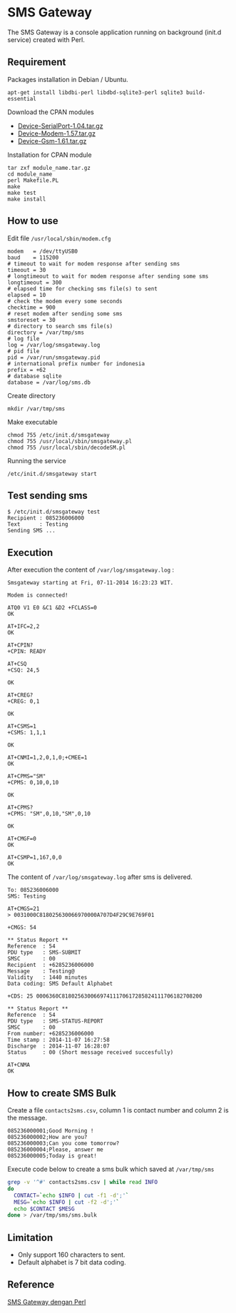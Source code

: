 # SMS Gateway

The SMS Gateway is a console application running on background (init.d service) created with Perl.

## Requirement

Packages installation in Debian / Ubuntu.

```
apt-get install libdbi-perl libdbd-sqlite3-perl sqlite3 build-essential
```

Download the CPAN modules

* [Device-SerialPort-1.04.tar.gz](https://cpan.metacpan.org/authors/id/C/CO/COOK/Device-SerialPort-1.04.tar.gz)
* [Device-Modem-1.57.tar.gz](https://cpan.metacpan.org/authors/id/C/CO/COSIMO/Device-Modem-1.57.tar.gz)
* [Device-Gsm-1.61.tar.gz](https://cpan.metacpan.org/authors/id/C/CO/COSIMO/Device-Gsm-1.61.tar.gz)

Installation for CPAN module

```
tar zxf module_name.tar.gz
cd module_name
perl Makefile.PL
make
make test
make install
```

## How to use

Edit file `/usr/local/sbin/modem.cfg`

```
modem   = /dev/ttyUSB0
baud    = 115200
# timeout to wait for modem response after sending sms
timeout = 30
# longtimeout to wait for modem response after sending some sms
longtimeout = 300
# elapsed time for checking sms file(s) to sent
elapsed = 10
# check the modem every some seconds
checktime = 900
# reset modem after sending some sms
smstoreset = 30
# directory to search sms file(s) 
directory = /var/tmp/sms
# log file
log = /var/log/smsgateway.log
# pid file
pid = /var/run/smsgateway.pid
# international prefix number for indonesia
prefix = +62
# database sqlite
database = /var/log/sms.db
```

Create directory

```
mkdir /var/tmp/sms
```

Make executable

```
chmod 755 /etc/init.d/smsgateway
chmod 755 /usr/local/sbin/smsgateway.pl
chmod 755 /usr/local/sbin/decodeSM.pl
```

Running the service

```
/etc/init.d/smsgateway start
```

## Test sending sms

```
$ /etc/init.d/smsgateway test 
Recipient : 085236006000
Text      : Testing
Sending SMS ...
```

## Execution

After execution the content of `/var/log/smsgateway.log` :

```
Smsgateway starting at Fri, 07-11-2014 16:23:23 WIT.

Modem is connected!

ATQ0 V1 E0 &C1 &D2 +FCLASS=0
OK

AT+IFC=2,2
OK

AT+CPIN?
+CPIN: READY

AT+CSQ
+CSQ: 24,5

OK

AT+CREG?
+CREG: 0,1

OK

AT+CSMS=1
+CSMS: 1,1,1

OK

AT+CNMI=1,2,0,1,0;+CMEE=1
OK

AT+CPMS="SM"
+CPMS: 0,10,0,10

OK

AT+CPMS?
+CPMS: "SM",0,10,"SM",0,10

OK

AT+CMGF=0
OK

AT+CSMP=1,167,0,0
OK
```

The content of `/var/log/smsgateway.log` after sms is delivered.

```
To: 085236006000
SMS: Testing

AT+CMGS=21
> 0031000C818025630066970000A707D4F29C9E769F01

+CMGS: 54

** Status Report **
Reference  : 54
PDU type   : SMS-SUBMIT
SMSC       : 00
Recipient  : +6285236006000
Message    : Testing@
Validity   : 1440 minutes
Data coding: SMS Default Alphabet

+CDS: 25 0006360C81802563006697411170617285824111706182708200

** Status Report **
Reference  : 54
PDU type   : SMS-STATUS-REPORT
SMSC       : 00
From number: +6285236006000
Time stamp : 2014-11-07 16:27:58
Discharge  : 2014-11-07 16:28:07
Status     : 00 (Short message received succesfully)

AT+CNMA
OK
```

## How to create SMS Bulk

Create a file `contacts2sms.csv`, column 1 is contact number and column 2 is the message.

```
085236000001;Good Morning !
085236000002;How are you?
085236000003;Can you come tomorrow?
085236000004;Please, answer me
085236000005;Today is great!
```

Execute code below to create a sms bulk which saved at `/var/tmp/sms`

```bash
grep -v '^#' contacts2sms.csv | while read INFO
do
  CONTACT=`echo $INFO | cut -f1 -d';'`
  MESG=`echo $INFO | cut -f2 -d';'`
  echo $CONTACT $MESG
done > /var/tmp/sms/sms.bulk 
```

## Limitation

* Only support 160 characters to sent.
* Default alphabet is 7 bit data coding.

## Reference

[SMS Gateway dengan Perl](https://awarmanf.wordpress.com/2016/08/18/sms-gateway-dengan-perl/)

